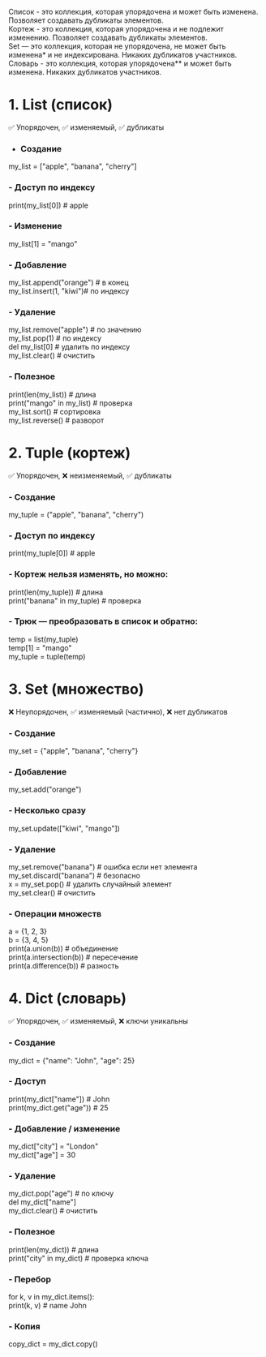 Список - это коллекция, которая упорядочена и может быть изменена. Позволяет создавать дубликаты элементов.  
Кортеж - это коллекция, которая упорядочена и не подлежит изменению. Позволяет создавать дубликаты элементов.  
Set — это коллекция, которая не упорядочена, не может быть изменена* и не индексирована. Никаких дубликатов участников.  
Словарь - это коллекция, которая упорядочена** и может быть изменена. Никаких дубликатов участников.  

# 1. List (список)  

✅ Упорядочен, ✅ изменяемый, ✅ дубликаты  

- ### Создание  
my_list = ["apple", "banana", "cherry"]  

### - Доступ по индексу  
print(my_list[0])        # apple  

### - Изменение  
my_list[1] = "mango"  

### - Добавление  
my_list.append("orange") # в конец  
my_list.insert(1, "kiwi")# по индексу  

### - Удаление  
my_list.remove("apple")  # по значению  
my_list.pop(1)           # по индексу  
del my_list[0]           # удалить по индексу  
my_list.clear()          # очистить  

### - Полезное  
print(len(my_list))      # длина  
print("mango" in my_list) # проверка  
my_list.sort()           # сортировка  
my_list.reverse()        # разворот  

# 2. Tuple (кортеж)  

✅ Упорядочен, ❌ неизменяемый, ✅ дубликаты  
  
### - Создание  
my_tuple = ("apple", "banana", "cherry")  

### - Доступ по индексу   
print(my_tuple[0])   # apple  

### - Кортеж нельзя изменять, но можно:  
print(len(my_tuple))     # длина  
print("banana" in my_tuple) # проверка  

### - Трюк — преобразовать в список и обратно:  
temp = list(my_tuple)  
temp[1] = "mango"  
my_tuple = tuple(temp)  

# 3. Set (множество)  

❌ Неупорядочен, ✅ изменяемый (частично), ❌ нет дубликатов  

### - Создание  
my_set = {"apple", "banana", "cherry"}  
  
### - Добавление  
my_set.add("orange")  

### - Несколько сразу  
my_set.update(["kiwi", "mango"])  
  
### - Удаление  
my_set.remove("banana")  # ошибка если нет элемента  
my_set.discard("banana") # безопасно  
x = my_set.pop()         # удалить случайный элемент  
my_set.clear()           # очистить  

### - Операции множеств  
a = {1, 2, 3}  
b = {3, 4, 5}  
print(a.union(b))        # объединение  
print(a.intersection(b)) # пересечение  
print(a.difference(b))   # разность  

# 4. Dict (словарь)  

✅ Упорядочен, ✅ изменяемый, ❌ ключи уникальны  
  
### - Создание  
my_dict = {"name": "John", "age": 25}  

### - Доступ  
print(my_dict["name"])        # John  
print(my_dict.get("age"))     # 25  

### - Добавление / изменение  
my_dict["city"] = "London"  
my_dict["age"] = 30  

### - Удаление  
my_dict.pop("age")       # по ключу  
del my_dict["name"]  
my_dict.clear()          # очистить  

### - Полезное  
print(len(my_dict))      # длина   
print("city" in my_dict) # проверка ключа  

### - Перебор  
for k, v in my_dict.items():  
    print(k, v)  # name John  

### - Копия  
copy_dict = my_dict.copy()  
  
